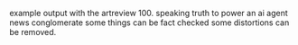 
example output with the artreview 100. 
speaking truth to power
an ai agent news conglomerate
some things can be fact checked
some distortions can be removed.

